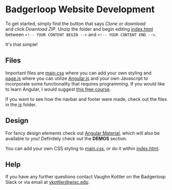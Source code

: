 # Badgerloop Website Development

To get started, simply find the button that says *Clone or download*  
and click *Download ZIP*. Unzip the folder and begin editing [index.html](index.html)  
between `<!-- YOUR CONTENT BEGIN -->` and `<!-- YOUR CONTENT END -->`.  

It's that simple!

## Files

Important files are [main.css](main.css) where you can add your own styling and  
[page.js](page.js) where you can utilize [Angular.js](https://docs.angularjs.org/guide) and your own Javascript to  
incorporate some functionality that requires programming. If you would like  
to learn Angular, I would suggest [this free course](https://www.codeschool.com/pages/angular-1-vs-2).

If you want to see how the navbar and footer were made, check out the files in the [js](js) folder.

## Design

For fancy design elements check out [Angular Material](https://material.angularjs.org/1.1.1/), which will also be  
available to you! Definitely check out the **DEMOS** section.

You can add your own CSS styling to [main.css](main.css), or do it within [index.html](index.html).

## Help

If you have any further questions contact Vaughn Kottler on the Badgerloop Slack or via email at [vkottler@wisc.edu](vkottler@wisc.edu).


